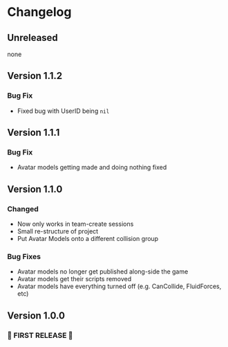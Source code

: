 # Changelog

## Unreleased
none

## Version 1.1.2
### Bug Fix
- Fixed bug with UserID being `nil`

## Version 1.1.1
### Bug Fix
- Avatar models getting made and doing nothing fixed

## Version 1.1.0
### Changed
- Now only works in team-create sessions
- Small re-structure of project
- Put Avatar Models onto a different collision group

### Bug Fixes
- Avatar models no longer get published along-side the game
- Avatar models get their scripts removed
- Avatar models have everything turned off (e.g. CanCollide, FluidForces, etc)

## Version 1.0.0
### 🎉 FIRST RELEASE 🎉